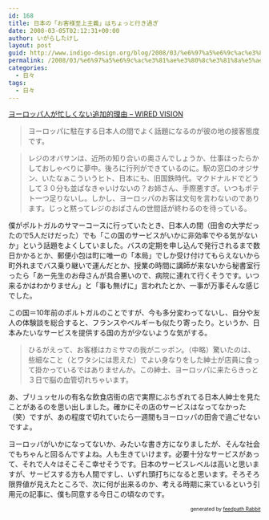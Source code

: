 ```yaml
---
id: 168
title: 日本の「お客様至上主義」はちょっと行き過ぎ
date: 2008-03-05T02:12:31+00:00
author: いがらしたけし
layout: post
guid: http://www.indigo-design.org/blog/2008/03/%e6%97%a5%e6%9c%ac%e3%81%ae%e3%80%8c%e3%81%8a%e5%ae%a2%e6%a7%98%e8%87%b3%e4%b8%8a%e4%b8%bb%e7%be%a9%e3%80%8d%e3%81%af%e3%81%a1%e3%82%87%e3%81%a3%e3%81%a8%e8%a1%8c%e3%81%8d%e9%81%8e%e3%81%8e/
permalink: /2008/03/%e6%97%a5%e6%9c%ac%e3%81%ae%e3%80%8c%e3%81%8a%e5%ae%a2%e6%a7%98%e8%87%b3%e4%b8%8a%e4%b8%bb%e7%be%a9%e3%80%8d%e3%81%af%e3%81%a1%e3%82%87%e3%81%a3%e3%81%a8%e8%a1%8c%e3%81%8d%e9%81%8e%e3%81%8e/
categories:
  - 日々
tags:
  - 日々
---
```

[ヨーロッパ人が忙しくない追加的理由 &#8211; WIRED VISION](http://wiredvision.jp/blog/fujii/200803/200803031030.html)

> ヨーロッパに駐在する日本人の間でよく話題になるのが彼の地の接客態度です。

> レジのオバサンは、近所の知り合いの奥さんでしょうか、仕事ほったらかしておしゃべりに夢中。後ろに行列ができているのに。駅の窓口のオジサン、いたなぁこういうヒト、日本にも、旧国鉄時代。マクドナルドでどうして３０分も並ばなきゃいけないの？お姉さん、手際悪すぎ。いつもポテト一つ足りないし。しかし、ヨーロッパのお客は文句を言わないのであります。じっと黙ってレジのおばさんの世間話が終わるのを待っている。

僕がポルトガルのサマーコースに行っていたとき、日本人の間（田舎の大学だったので5人だけだった）でも「この国のサービスがいかに非効率でやる気がないか」という話題をよくしていました。バスの定期を申し込んで発行されるまで数日かかるとか、郵便小包は町に唯一の「本局」でしか受け付けてもらえないから町外れまでバス乗り継いで運んだとか、授業の時間に講師が来ないから秘書室行ったら「あー先生のお母さんが具合悪いので、病院に連れて行くそうです。いつ来るかはわかりません」と「事も無げに」言われたとか、一事が万事そんな感じでした。

この国＝10年前のポルトガルのことですが、今も多分変わってないし、自分や友人の体験談を総合すると、フランスやベルギーも似たり寄ったり。というか、日本みたいなサービスを提供する国の方が少ないような気がする。

> ひるがえって、お客様はカミサマの我がニッポン。（中略）驚いたのは、些細なこと（とワタシには思えた）でよい身なりをした紳士が店員に食って掛かっているではありませんか。この紳士、ヨーロッパに来たらきっと３日で脳の血管切れちゃいます。

あ、ブリュッセルの有名な飲食店街の店で実際にぶちぎれてる日本人紳士を見たことがあるのを思い出しました。確かにその店のサービスはなってなかった（笑）ですが、あの程度で切れていたら一週間もヨーロッパの田舎で過ごせないですよ。

ヨーロッパがいかになってないか、みたいな書き方になりましたが、そんな社会でもちゃんと回るんですよね。人も生きていけます。必要十分なサービスがあって、それで人々はそこそこ幸せそうです。日本のサービスレベルは高いと思いますが、サービスする方も人間ですし、いずれ頭打ちになると思います。そろそろ限界値が見えたところで、次に何が出来るのか、考える時期に来ているという引用元の記事に、僕も同意する今日この頃なのです。

<!--feedpath info start-->

<div style="text-align: right;font-size: 10px">
  <span>generated by <a href="http://feedpath.jp" title="feedpath Rabbit" target="_blank">feedpath Rabbit</a></span>
</div>

<!--feedpath info end-->
